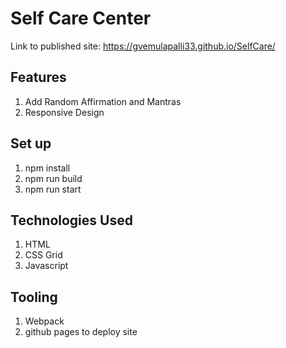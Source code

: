 # Self Care Center

Link to published site: https://gvemulapalli33.github.io/SelfCare/

## Features
1. Add Random Affirmation and Mantras
2. Responsive Design

## Set up
1. npm install 
2. npm run build 
3. npm run start

## Technologies Used
1. HTML
2. CSS Grid
3. Javascript

## Tooling
1. Webpack
2. github pages to deploy site
